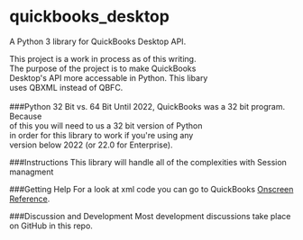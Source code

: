 # quickbooks_desktop
A Python 3 library for QuickBooks Desktop API.

This project is a work in process as of this writing.  <br>
The purpose of the project is to make QuickBooks <br>
Desktop's API more accessable in Python. This libary <br>
uses QBXML instead of QBFC. <br>
<br>
###Python 32 Bit vs. 64 Bit
Until 2022, QuickBooks was a 32 bit program.  Because <br>
of this you will need to us a 32 bit version of Python <br>
in order for this library to work if you're using any <br>
version below 2022 (or 22.0 for Enterprise).<br>

###Instructions
This library will handle all of the complexities with Session <br>
managment 

###Getting Help
For a look at xml code you can go to QuickBooks [Onscreen Reference](https://static.developer.intuit.com/qbSDK-current/common/newosr/index.html).

###Discussion and Development
Most development discussions take place on GitHub in this repo. 